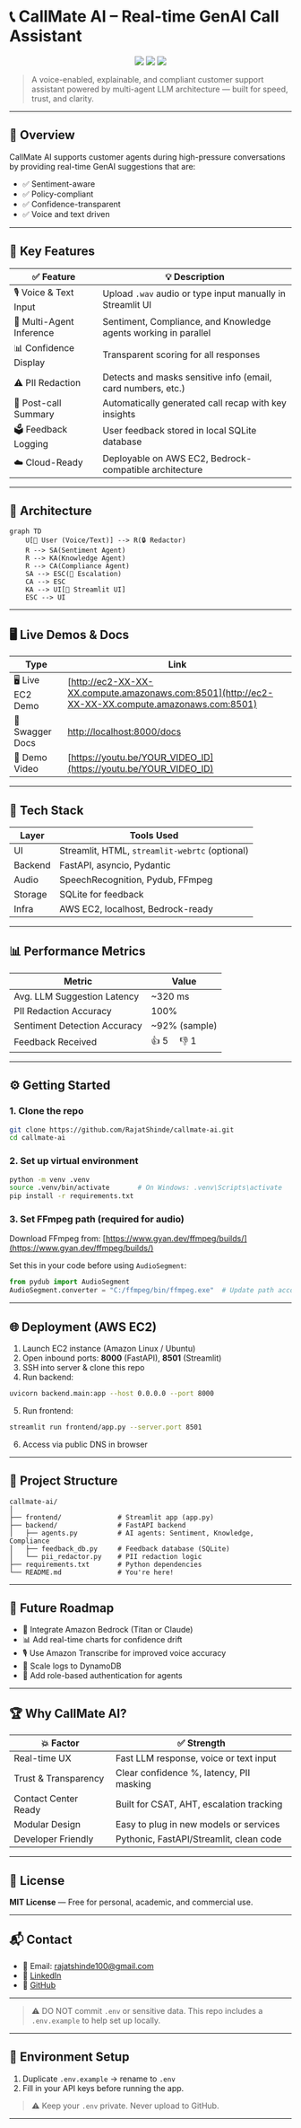 
# 📞 CallMate AI – Real-time GenAI Call Assistant

<p align="center">
  <img src="https://img.shields.io/badge/Streamlit-1.46-orange?logo=streamlit" />
  <img src="https://img.shields.io/badge/FastAPI-0.110-green?logo=fastapi" />
  <img src="https://img.shields.io/badge/GenAI-powered-blueviolet?logo=openai" />
</p>

> A voice-enabled, explainable, and compliant customer support assistant powered by multi-agent LLM architecture — built for speed, trust, and clarity.

---

## 🚀 Overview

CallMate AI supports customer agents during high-pressure conversations by providing real-time GenAI suggestions that are:

- ✅ Sentiment-aware  
- ✅ Policy-compliant  
- ✅ Confidence-transparent  
- ✅ Voice and text driven  

---

## 🎯 Key Features

| ✅ Feature                | 💡 Description                                                           |
|--------------------------|---------------------------------------------------------------------------|
| 🎙️ Voice & Text Input    | Upload `.wav` audio or type input manually in Streamlit UI               |
| 🤖 Multi-Agent Inference | Sentiment, Compliance, and Knowledge agents working in parallel           |
| 📊 Confidence Display    | Transparent scoring for all responses                                     |
| ⚠️ PII Redaction         | Detects and masks sensitive info (email, card numbers, etc.)              |
| 📑 Post-call Summary     | Automatically generated call recap with key insights                     |
| 🗳️ Feedback Logging      | User feedback stored in local SQLite database                             |
| ☁️ Cloud-Ready           | Deployable on AWS EC2, Bedrock-compatible architecture                    |

---

## 🧠 Architecture

``` mermaid
graph TD
    U[👤 User (Voice/Text)] --> R(🔒 Redactor)
    R --> SA(Sentiment Agent)
    R --> KA(Knowledge Agent)
    R --> CA(Compliance Agent)
    SA --> ESC(🔺 Escalation)
    CA --> ESC
    KA --> UI[💬 Streamlit UI]
    ESC --> UI
```

---

## 🖥️ Live Demos & Docs

| Type            | Link                                                                                           |
|-----------------|------------------------------------------------------------------------------------------------|
| 🖥️ Live EC2 Demo | [http://ec2-XX-XX-XX.compute.amazonaws.com:8501](http://ec2-XX-XX-XX.compute.amazonaws.com:8501) |
| 🧪 Swagger Docs   | [http://localhost:8000/docs](http://localhost:8000/docs)                                       |
| 🎥 Demo Video    | [https://youtu.be/YOUR_VIDEO_ID](https://youtu.be/YOUR_VIDEO_ID)                               |

---

## 🧰 Tech Stack

| Layer    | Tools Used                       |
|----------|----------------------------------|
| UI       | Streamlit, HTML, `streamlit-webrtc` (optional) |
| Backend  | FastAPI, asyncio, Pydantic       |
| Audio    | SpeechRecognition, Pydub, FFmpeg |
| Storage  | SQLite for feedback              |
| Infra    | AWS EC2, localhost, Bedrock-ready |

---

## 📊 Performance Metrics

| Metric                       | Value        |
|-----------------------------|--------------|
| Avg. LLM Suggestion Latency | ~320 ms      |
| PII Redaction Accuracy      | 100%         |
| Sentiment Detection Accuracy| ~92% (sample)|
| Feedback Received           | 👍 5  👎 1     |

---

## ⚙️ Getting Started

### 1. Clone the repo
```bash
git clone https://github.com/RajatShinde/callmate-ai.git
cd callmate-ai
```

### 2. Set up virtual environment
```bash
python -m venv .venv
source .venv/bin/activate       # On Windows: .venv\Scripts\activate
pip install -r requirements.txt
```

### 3. Set FFmpeg path (required for audio)
Download FFmpeg from: [https://www.gyan.dev/ffmpeg/builds/](https://www.gyan.dev/ffmpeg/builds/)

Set this in your code before using `AudioSegment`:
```python
from pydub import AudioSegment
AudioSegment.converter = "C:/ffmpeg/bin/ffmpeg.exe"  # Update path accordingly
```

---

## 🌐 Deployment (AWS EC2)

1. Launch EC2 instance (Amazon Linux / Ubuntu)
2. Open inbound ports: **8000** (FastAPI), **8501** (Streamlit)
3. SSH into server & clone this repo
4. Run backend:
```bash
uvicorn backend.main:app --host 0.0.0.0 --port 8000
```
5. Run frontend:
```bash
streamlit run frontend/app.py --server.port 8501
```
6. Access via public DNS in browser

---

## 📁 Project Structure

```
callmate-ai/
│
├── frontend/              # Streamlit app (app.py)
├── backend/               # FastAPI backend
│   ├── agents.py          # AI agents: Sentiment, Knowledge, Compliance
│   ├── feedback_db.py     # Feedback database (SQLite)
│   └── pii_redactor.py    # PII redaction logic
├── requirements.txt       # Python dependencies
└── README.md              # You're here!
```

---

## 🔮 Future Roadmap

- 🔄 Integrate Amazon Bedrock (Titan or Claude)
- 📊 Add real-time charts for confidence drift
- 🎙️ Use Amazon Transcribe for improved voice accuracy
- 💾 Scale logs to DynamoDB
- 🔐 Add role-based authentication for agents

---

## 🏆 Why CallMate AI?

| 💥 Factor            | ✅ Strength                                    |
|----------------------|------------------------------------------------|
| Real-time UX         | Fast LLM response, voice or text input         |
| Trust & Transparency | Clear confidence %, latency, PII masking       |
| Contact Center Ready | Built for CSAT, AHT, escalation tracking       |
| Modular Design       | Easy to plug in new models or services         |
| Developer Friendly   | Pythonic, FastAPI/Streamlit, clean code        |

---

## 📜 License

**MIT License** — Free for personal, academic, and commercial use.

---

## 📬 Contact

- 📧 Email: [rajatshinde100@gmail.com](mailto:rajatshinde100@gmail.com)  
- 🔗 [LinkedIn](https://www.linkedin.com/in/YOUR_LINKEDIN)  
- 🔗 [GitHub](https://github.com/RajatShinde)

---

> ⚠️ DO NOT commit `.env` or sensitive data.
> This repo includes a `.env.example` to help set up locally.

---

## 🔐 Environment Setup

1. Duplicate `.env.example` → rename to `.env`
2. Fill in your API keys before running the app.

> ⚠️ Keep your `.env` private. Never upload to GitHub.

---
